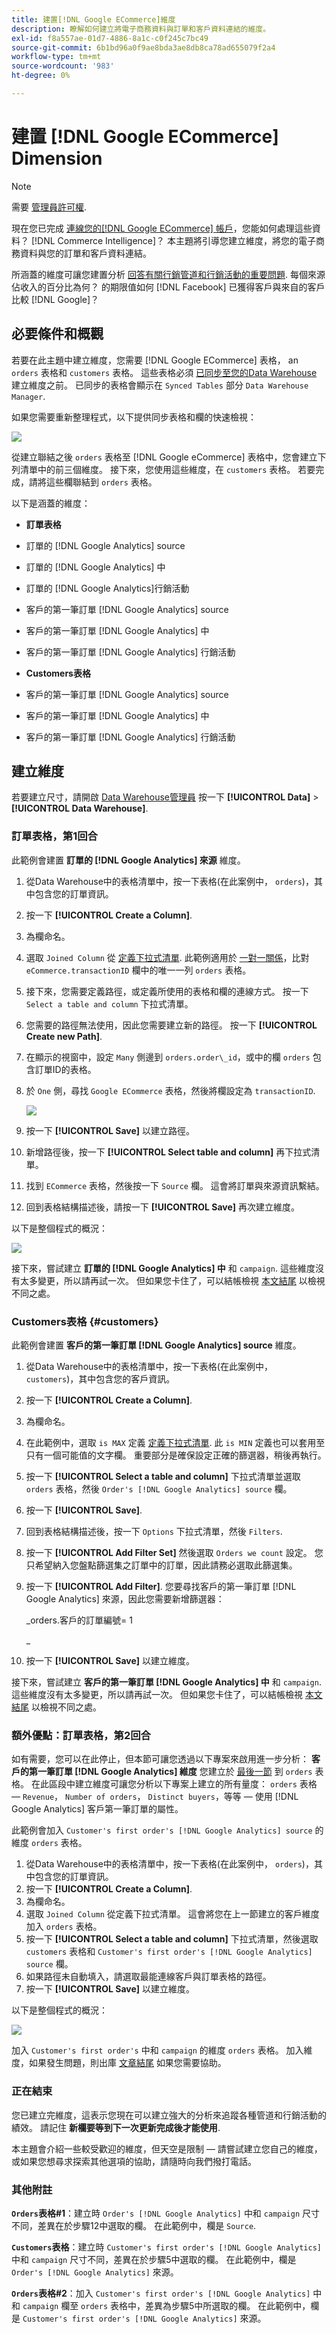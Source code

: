 ```yaml
---
title: 建置[!DNL Google ECommerce]維度
description: 瞭解如何建立將電子商務資料與訂單和客戶資料連結的維度。
exl-id: f8a557ae-01d7-4886-8a1c-c0f245c7bc49
source-git-commit: 6b1bd96a0f9ae8bda3ae8db8ca78ad655079f2a4
workflow-type: tm+mt
source-wordcount: '983'
ht-degree: 0%

---
```


# 建置 [!DNL Google ECommerce] Dimension

>[!NOTE]
>
>需要 [管理員許可權](../../administrator/user-management/user-management.md).

現在您已完成 [連線您的[!DNL Google ECommerce] 帳戶](../../data-analyst/importing-data/integrations/google-ecommerce.md)，您能如何處理這些資料？ [!DNL Commerce Intelligence]？ 本主題將引導您建立維度，將您的電子商務資料與您的訂單和客戶資料連結。

所涵蓋的維度可讓您建置分析 [回答有關行銷管道和行銷活動的重要問題](../../data-analyst/analysis/most-value-source-channel.md). 每個來源佔收入的百分比為何？ 的期限值如何 [!DNL Facebook] 已獲得客戶與來自的客戶比較 [!DNL Google]？

## 必要條件和概觀

若要在此主題中建立維度，您需要 [!DNL Google ECommerce] 表格， an `orders` 表格和 `customers` 表格。 這些表格必須 [已同步至您的Data Warehouse](../../data-analyst/data-warehouse-mgr/tour-dwm.md) 建立維度之前。 已同步的表格會顯示在 `Synced Tables` 部分 `Data Warehouse Manager`.

如果您需要重新整理程式，以下提供同步表格和欄的快速檢視：

![](../../assets/Syncing_New_Columns.gif)

從建立聯結之後 `orders` 表格至 [!DNL Google eCommerce] 表格中，您會建立下列清單中的前三個維度。 接下來，您使用這些維度，在 `customers` 表格。 若要完成，請將這些欄聯結到 `orders` 表格。

以下是涵蓋的維度：

* **訂單表格**

* 訂單的 [!DNL Google Analytics] source
* 訂單的 [!DNL Google Analytics] 中
* 訂單的 [!DNL Google Analytics]行銷活動
* 客戶的第一筆訂單 [!DNL Google Analytics] source
* 客戶的第一筆訂單 [!DNL Google Analytics] 中
* 客戶的第一筆訂單 [!DNL Google Analytics] 行銷活動

* **Customers表格**

* 客戶的第一筆訂單 [!DNL Google Analytics] source
* 客戶的第一筆訂單 [!DNL Google Analytics] 中
* 客戶的第一筆訂單 [!DNL Google Analytics] 行銷活動

## 建立維度

若要建立尺寸，請開啟 [Data Warehouse管理員](../data-warehouse-mgr/tour-dwm.md) 按一下 **[!UICONTROL Data]** > **[!UICONTROL Data Warehouse]**.

### 訂單表格，第1回合

此範例會建置 **訂單的 [!DNL Google Analytics] 來源** 維度。

1. 從Data Warehouse中的表格清單中，按一下表格(在此案例中， `orders`)，其中包含您的訂單資訊。
1. 按一下 **[!UICONTROL Create a Column]**.
1. 為欄命名。
1. 選取 `Joined Column` 從 [定義下拉式清單](../data-warehouse-mgr/calc-column-types.md). 此範例適用於 [一對一關係](../data-warehouse-mgr/table-relationships.md)，比對 `eCommerce.transactionID` 欄中的唯一一列 `orders` 表格。
1. 接下來，您需要定義路徑，或定義所使用的表格和欄的連線方式。 按一下 `Select a table and column` 下拉式清單。
1. 您需要的路徑無法使用，因此您需要建立新的路徑。 按一下 **[!UICONTROL Create new Path]**.
1. 在顯示的視窗中，設定 `Many` 側邊到 `orders.order\_id`，或中的欄 `orders` 包含訂單ID的表格。
1. 於 `One` 側，尋找 `Google ECommerce` 表格，然後將欄設定為 `transactionID`.

   ![](../../assets/google-ecommerce-table.png)

1. 按一下 **[!UICONTROL Save]** 以建立路徑。
1. 新增路徑後，按一下 **[!UICONTROL Select table and column]** 再下拉式清單。
1. 找到 `ECommerce` 表格，然後按一下 `Source` 欄。 這會將訂單與來源資訊繫結。
1. 回到表格結構描述後，請按一下 **[!UICONTROL Save]** 再次建立維度。

以下是整個程式的概況：

![](../../assets/help_center.gif)

接下來，嘗試建立 **訂單的 [!DNL Google Analytics] 中** 和 `campaign`. 這些維度沒有太多變更，所以請再試一次。 但如果您卡住了，可以結帳檢視 [本文結尾](#stuck) 以檢視不同之處。

### Customers表格 {#customers}

此範例會建置 **客戶的第一筆訂單 [!DNL Google Analytics] source** 維度。

1. 從Data Warehouse中的表格清單中，按一下表格(在此案例中， `customers`)，其中包含您的客戶資訊。
1. 按一下 **[!UICONTROL Create a Column]**.
1. 為欄命名。
1. 在此範例中，選取 `is MAX` 定義 [定義下拉式清單](../../data-analyst/data-warehouse-mgr/calc-column-types.md). 此 `is MIN` 定義也可以套用至只有一個可能值的文字欄。 重要部分是確保設定正確的篩選器，稍後再執行。
1. 按一下 **[!UICONTROL Select a table and column]** 下拉式清單並選取 `orders` 表格，然後 `Order's [!DNL Google Analytics] source` 欄。
1. 按一下 **[!UICONTROL Save]**.
1. 回到表格結構描述後，按一下 `Options` 下拉式清單，然後 `Filters`.
1. 按一下 **[!UICONTROL Add Filter Set]** 然後選取 `Orders we count` 設定。 您只希望納入您盤點篩選集之訂單中的訂單，因此請務必選取此篩選集。
1. 按一下 **[!UICONTROL Add Filter]**. 您要尋找客戶的第一筆訂單 [!DNL Google Analytics] 來源，因此您需要新增篩選器：

   _orders.客戶的訂單編號= 1

   _
1. 按一下 **[!UICONTROL Save]** 以建立維度。

接下來，嘗試建立 **客戶的第一筆訂單 [!DNL Google Analytics] 中** 和 `campaign`. 這些維度沒有太多變更，所以請再試一次。 但如果您卡住了，可以結帳檢視 [本文結尾](#stuck) 以檢視不同之處。

### 額外優點：訂單表格，第2回合

如有需要，您可以在此停止，但本節可讓您透過以下專案來啟用進一步分析： **客戶的第一筆訂單 [!DNL Google Analytics] 維度** 您建立於 [最後一節](#customers) 到 `orders` 表格。 在此區段中建立維度可讓您分析以下專案上建立的所有量度： `orders` 表格 —  `Revenue`， `Number of orders`， `Distinct buyers`，等等 — 使用 [!DNL Google Analytics] 客戶第一筆訂單的屬性。

此範例會加入 `Customer's first order's [!DNL Google Analytics] source` 的維度 `orders` 表格。

1. 從Data Warehouse中的表格清單中，按一下表格(在此案例中， `orders`)，其中包含您的訂單資訊。
1. 按一下 **[!UICONTROL Create a Column]**.
1. 為欄命名。
1. 選取 `Joined Column` 從定義下拉式清單。 這會將您在上一節建立的客戶維度加入 `orders` 表格。
1. 按一下 **[!UICONTROL Select a table and column]** 下拉式清單，然後選取 `customers` 表格和 `Customer's first order's [!DNL Google Analytics] source` 欄。
1. 如果路徑未自動填入，請選取最能連線客戶與訂單表格的路徑。
1. 按一下 **[!UICONTROL Save]** 以建立維度。

以下是整個程式的概況：

![](../../assets/help_center2.gif)

加入 `Customer's first order's` 中和 `campaign` 的維度 `orders` 表格。 加入維度，如果發生問題，則出庫 [文章結尾](#stuck) 如果您需要協助。

### 正在結束

您已建立完維度，這表示您現在可以建立強大的分析來追蹤各種管道和行銷活動的績效。 請記住 **新欄要等到下一次更新完成後才能使用**.

本主題會介紹一些較受歡迎的維度，但天空是限制 — 請嘗試建立您自己的維度，或如果您想尋求探索其他選項的協助，請隨時向我們撥打電話。 

### 其他附註

**`Orders`表格#1**：建立時 `Order's [!DNL Google Analytics]` 中和 `campaign` 尺寸不同，差異在於步驟12中選取的欄。 在此範例中，欄是 `Source`.

**`Customers`表格**：建立時 `Customer's first order's [!DNL Google Analytics]` 中和 `campaign` 尺寸不同，差異在於步驟5中選取的欄。 在此範例中，欄是 `Order's [!DNL Google Analytics]` 來源。

**`Orders`表格#2**：加入 `Customer's first order's [!DNL Google Analytics]` 中和 `campaign` 欄至 `orders` 表格中，差異為步驟5中所選取的欄。 在此範例中，欄是 `Customer's first order's [!DNL Google Analytics]` 來源。
